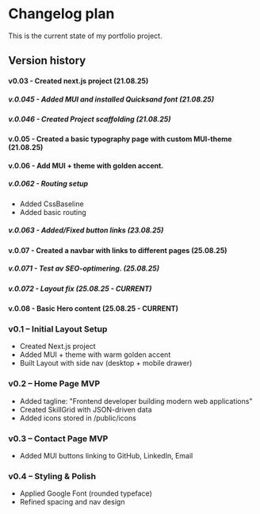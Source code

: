 # Changelog plan

This is the current state of my portfolio project.

## Version history

#### v0.03 - Created next.js project (21.08.25)

##### v.0.045 - Added MUI and installed Quicksand font (21.08.25)

##### v.0.046 - Created Project scaffolding (21.08.25)

#### v.0.05 - Created a basic typography page with custom MUI-theme (21.08.25)

#### v.0.06 - Add MUI + theme with golden accent.

##### v.0.062 - Routing setup

- Added CssBaseline
- Added basic routing

##### v.0.063 - Added/Fixed button links (23.08.25)

#### v.0.07 - Created a navbar with links to different pages (25.08.25)

##### v.0.071 - Test av SEO-optimering. (25.08.25)

##### v.0.072 - Layout fix (25.08.25 - CURRENT)

#### v.0.08 - Basic Hero content (25.08.25 - CURRENT)

### v0.1 – Initial Layout Setup

- Created Next.js project
- Added MUI + theme with warm golden accent
- Built Layout with side nav (desktop + mobile drawer)

### v0.2 – Home Page MVP

- Added tagline: "Frontend developer building modern web applications"
- Created SkillGrid with JSON-driven data
- Added icons stored in /public/icons

### v0.3 – Contact Page MVP

- Added MUI buttons linking to GitHub, LinkedIn, Email

### v0.4 – Styling & Polish

- Applied Google Font (rounded typeface)
- Refined spacing and nav design
